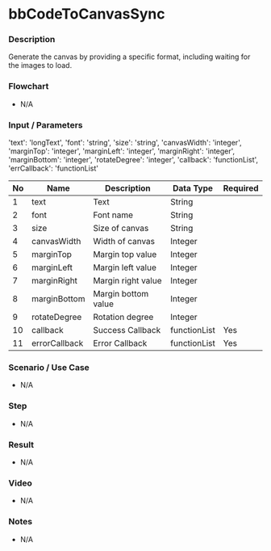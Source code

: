 # bbCodeToCanvasSync

### Description

Generate the canvas by providing a specific format, including waiting for the images to load.

### Flowchart

- N/A

<!--![Flowchart](componentValue-flowchart.png?raw=true)-->

### Input / Parameters
'text': 'longText', 
                'font': 'string', 
                'size': 'string', 
                'canvasWidth': 'integer', 
                'marginTop': 'integer', 
                'marginLeft': 'integer', 
                'marginRight': 'integer', 
                'marginBottom': 'integer',
                'rotateDegree': 'integer', 
                'callback': 'functionList', 
                'errCallback': 'functionList' 

| No | Name | Description | Data Type | Required |
| ------ | ------ | ------ |------ | ------ |
| 1 | text | Text | String |  |
| 2 | font | Font name | String |  | 
| 3 | size | Size of canvas | String |  | 
| 4 | canvasWidth | Width of canvas | Integer |  | 
| 5 | marginTop | Margin top value | Integer |  | 
| 6 | marginLeft | Margin left value | Integer |  | 
| 7 | marginRight | Margin right value | Integer |  | 
| 8 | marginBottom | Margin bottom value | Integer |  | 
| 9 | rotateDegree | Rotation degree| Integer |  | 
| 10 | callback | Success Callback | functionList | Yes | 
| 11 | errorCallback | Error Callback | functionList | Yes | 

### Scenario / Use Case

- N/A

### Step

- N/A

### Result

- N/A

### Video

- N/A

### Notes

- N/A